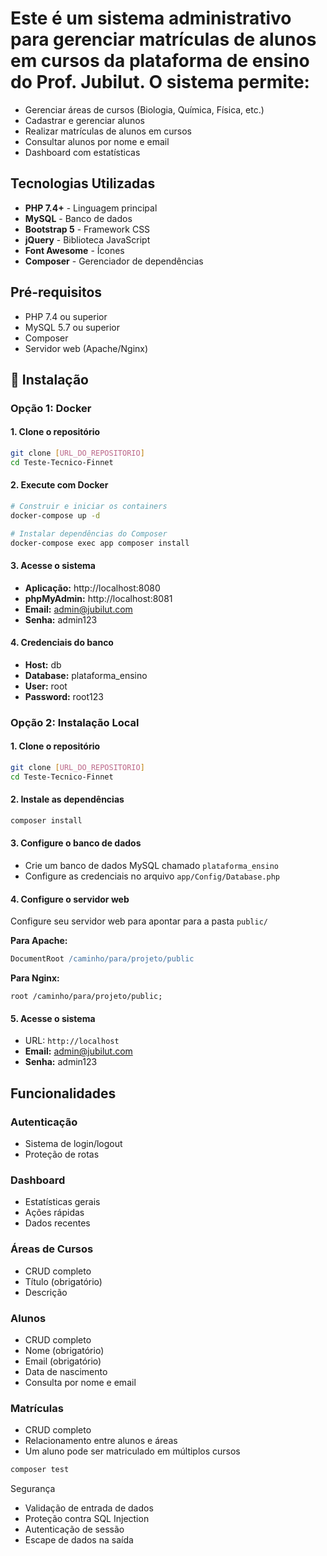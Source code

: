 # Este é um sistema administrativo para gerenciar matrículas de alunos em cursos da plataforma de ensino do Prof. Jubilut. O sistema permite:

- Gerenciar áreas de cursos (Biologia, Química, Física, etc.)
- Cadastrar e gerenciar alunos
- Realizar matrículas de alunos em cursos
- Consultar alunos por nome e email
- Dashboard com estatísticas

## Tecnologias Utilizadas

- **PHP 7.4+** - Linguagem principal
- **MySQL** - Banco de dados
- **Bootstrap 5** - Framework CSS
- **jQuery** - Biblioteca JavaScript
- **Font Awesome** - Ícones
- **Composer** - Gerenciador de dependências

## Pré-requisitos

- PHP 7.4 ou superior
- MySQL 5.7 ou superior
- Composer
- Servidor web (Apache/Nginx)

## 🔧 Instalação

### Opção 1: Docker 

#### 1. Clone o repositório
```bash
git clone [URL_DO_REPOSITORIO]
cd Teste-Tecnico-Finnet
```

#### 2. Execute com Docker
```bash
# Construir e iniciar os containers
docker-compose up -d

# Instalar dependências do Composer
docker-compose exec app composer install
```

#### 3. Acesse o sistema
- **Aplicação:** http://localhost:8080
- **phpMyAdmin:** http://localhost:8081
- **Email:** admin@jubilut.com
- **Senha:** admin123

#### 4. Credenciais do banco
- **Host:** db
- **Database:** plataforma_ensino
- **User:** root
- **Password:** root123

### Opção 2: Instalação Local

#### 1. Clone o repositório
```bash
git clone [URL_DO_REPOSITORIO]
cd Teste-Tecnico-Finnet
```

#### 2. Instale as dependências
```bash
composer install
```

#### 3. Configure o banco de dados
- Crie um banco de dados MySQL chamado `plataforma_ensino`
- Configure as credenciais no arquivo `app/Config/Database.php`

#### 4. Configure o servidor web
Configure seu servidor web para apontar para a pasta `public/`

**Para Apache:**
```apache
DocumentRoot /caminho/para/projeto/public
```

**Para Nginx:**
```nginx
root /caminho/para/projeto/public;
```

#### 5. Acesse o sistema
- URL: `http://localhost`
- **Email:** admin@jubilut.com
- **Senha:** admin123

## Funcionalidades

### Autenticação
- Sistema de login/logout
- Proteção de rotas

### Dashboard
- Estatísticas gerais
- Ações rápidas
- Dados recentes

### Áreas de Cursos
- CRUD completo
- Título (obrigatório)
- Descrição

### Alunos
- CRUD completo
- Nome (obrigatório)
- Email (obrigatório)
- Data de nascimento
- Consulta por nome e email

### Matrículas
- CRUD completo
- Relacionamento entre alunos e áreas
- Um aluno pode ser matriculado em múltiplos cursos

```bash
composer test
```

Segurança

- Validação de entrada de dados
- Proteção contra SQL Injection
- Autenticação de sessão
- Escape de dados na saída

